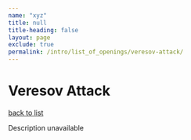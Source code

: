 ```yaml
---
name: "xyz"
title: null
title-heading: false
layout: page
exclude: true
permalink: /intro/list_of_openings/veresov-attack/
---
```


# Veresov Attack

[back to list](../../list_of_openings)

Description unavailable